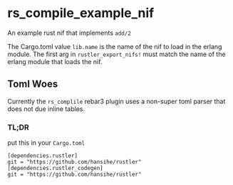 rs_compile_example_nif
============================

An example rust nif that implements `add/2`

The Cargo.toml value `lib.name` is the name of the nif to load in the erlang module. The first arg in `rustler_export_nifs!` must match the name of the erlang module that loads the nif.

## Toml Woes

Currently the `rs_complile` rebar3 plugin uses a non-super toml parser that does not due inline tables.

### TL;DR

put this in your `Cargo.toml`

```
[dependencies.rustler]
git = "https://github.com/hansihe/rustler"
[dependencies.rustler_codegen]
git = "https://github.com/hansihe/rustler"
```
